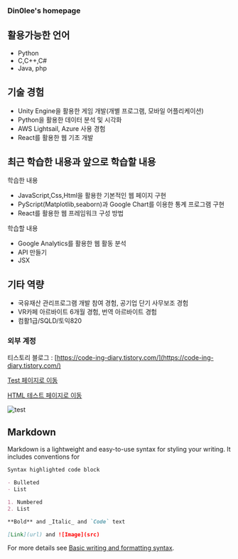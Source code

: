 ### Din0lee's homepage



## 활용가능한 언어

- Python
- C,C++,C#
- Java, php

## 기술 경험

- Unity Engine을 활용한 게임 개발(개별 프로그램, 모바일 어플리케이션)
- Python을 활용한 데이터 분석 및 시각화
- AWS Lightsail, Azure 사용 경험
- React를 활용한 웹 기초 개발


## 최근 학습한 내용과 앞으로 학습할 내용

학습한 내용
- JavaScript,Css,Html을 활용한 기본적인 웹 페이지 구현
- PyScript(Matplotlib,seaborn)과 Google Chart를 이용한 통계 프로그램 구현
- React를 활용한 웹 프레임워크 구성 방법

학습할 내용
- Google Analytics를 활용한 웹 활동 분석
- API 만들기
- JSX

## 기타 역량
- 국유재산 관리프로그램 개발 참여 경험, 공기업 단기 사무보조 경험
- VR카페 아르바이트 6개월 경험, 번역 아르바이트 경험
- 컴활1급/SQLD/토익820

### 외부 계정

티스토리 블로그 : [https://code-ing-diary.tistory.com/](https://code-ing-diary.tistory.com/)


[Test 페이지로 이동](https://din0lee.github.io/test_page)

[HTML 테스트 페이지로 이동](https://din0lee.github.io/test_page_2)


![test](https://postfiles.pstatic.net/MjAyMTAxMjBfMTk2/MDAxNjExMTIxMjAxMzQ0.Pz6kc7AV76ovrhkSYwjcH5RGa8srCIfelr8qVO7aZT4g.yF0Xe2wJXOjbQv3_EER12BjEurxwLN-AO87ClZvTS30g.JPEG.w_1491/18723584_1319588728096217_5271405858520039424_n.jpg?type=w773)

## Markdown

Markdown is a lightweight and easy-to-use syntax for styling your writing. It includes conventions for

```markdown
Syntax highlighted code block

- Bulleted
- List

1. Numbered
2. List

**Bold** and _Italic_ and `Code` text

[Link](url) and ![Image](src)
```

For more details see [Basic writing and formatting syntax](https://docs.github.com/en/github/writing-on-github/getting-started-with-writing-and-formatting-on-github/basic-writing-and-formatting-syntax).
